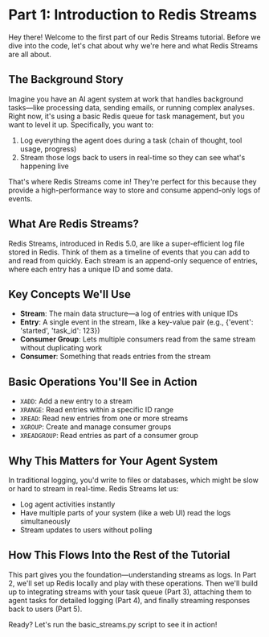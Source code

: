 # Part 1: Introduction to Redis Streams

Hey there! Welcome to the first part of our Redis Streams tutorial. Before we dive into the code, let's chat about why we're here and what Redis Streams are all about.

## The Background Story

Imagine you have an AI agent system at work that handles background tasks—like processing data, sending emails, or running complex analyses. Right now, it's using a basic Redis queue for task management, but you want to level it up. Specifically, you want to:

1. Log everything the agent does during a task (chain of thought, tool usage, progress)
2. Stream those logs back to users in real-time so they can see what's happening live

That's where Redis Streams come in! They're perfect for this because they provide a high-performance way to store and consume append-only logs of events.

## What Are Redis Streams?

Redis Streams, introduced in Redis 5.0, are like a super-efficient log file stored in Redis. Think of them as a timeline of events that you can add to and read from quickly. Each stream is an append-only sequence of entries, where each entry has a unique ID and some data.

## Key Concepts We'll Use

- **Stream**: The main data structure—a log of entries with unique IDs
- **Entry**: A single event in the stream, like a key-value pair (e.g., {'event': 'started', 'task_id': 123})
- **Consumer Group**: Lets multiple consumers read from the same stream without duplicating work
- **Consumer**: Something that reads entries from the stream

## Basic Operations You'll See in Action

- `XADD`: Add a new entry to a stream
- `XRANGE`: Read entries within a specific ID range
- `XREAD`: Read new entries from one or more streams
- `XGROUP`: Create and manage consumer groups
- `XREADGROUP`: Read entries as part of a consumer group

## Why This Matters for Your Agent System

In traditional logging, you'd write to files or databases, which might be slow or hard to stream in real-time. Redis Streams let us:

- Log agent activities instantly
- Have multiple parts of your system (like a web UI) read the logs simultaneously
- Stream updates to users without polling

## How This Flows Into the Rest of the Tutorial

This part gives you the foundation—understanding streams as logs. In Part 2, we'll set up Redis locally and play with these operations. Then we'll build up to integrating streams with your task queue (Part 3), attaching them to agent tasks for detailed logging (Part 4), and finally streaming responses back to users (Part 5).

Ready? Let's run the basic_streams.py script to see it in action!